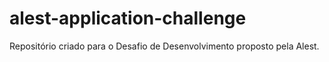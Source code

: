 # alest-application-challenge
Repositório criado para o Desafio de Desenvolvimento proposto pela Alest.
